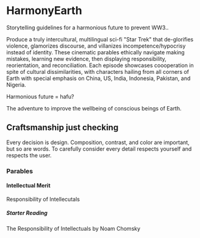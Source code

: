 # HarmonyEarth

Storytelling guidelines for a harmonious future to prevent WW3.. 

Produce a truly intercultural, multilingual sci-fi "Star Trek" that de-glorifies violence, glamorizes discourse, and villanizes incompetence/hypocrisy instead of identity. These cinematic parables ethically navigate making mistakes, learning new evidence, then displaying responsibility, reorientation, and reconciliation. Each episode showcases coooperation in spite of cultural dissimilarities, with characters hailing from all corners of Earth with special emphasis on China, US, India, Indonesia, Pakistan, and Nigeria.

Harmonious future = hafu?

The adventure to improve the wellbeing of conscious beings of Earth.

## Craftsmanship just checking
Every decision is design. Composition, contrast, and color are important, but so are words. To carefully consider every detail respects yourself and respects the user.

### Parables


#### Intellectual Merit
Responsibility of Intellecutals



##### Starter Reading
The Responsibility of Intellectuals by Noam Chomsky

